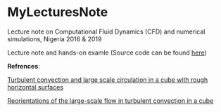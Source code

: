# MyLecturesNote
Lecture note on Computational Fluid Dynamics (CFD) and numerical simulations, Nigeria 2016 &amp; 2019

Lecture note and hands-on examle (Source code can be found [here](http://nek5000.github.io/NekDoc/index.html))


**Refrences**:

[Turbulent convection and large scale circulation in a cube with rough horizontal surfaces](https://journals.aps.org/pre/abstract/10.1103/PhysRevE.99.033116)


[Reorientations of the large-scale flow in turbulent convection in a cube](https://journals.aps.org/pre/abstract/10.1103/PhysRevE.95.033107)
